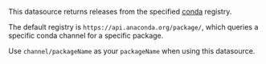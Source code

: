 This datasource returns releases from the specified [conda](https://docs.conda.io/en/latest/) registry.

The default registry is `https://api.anaconda.org/package/`, which queries a specific conda channel for a specific package.

Use `channel/packageName` as your `packageName` when using this datasource.
